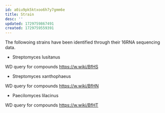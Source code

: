 ```yaml
---
id: a0iu9pk5ktxoo6h7y7gmm6e
title: Strain
desc: ''
updated: 1729759867491
created: 1729759559391
---
```



The followoing strains have been identified through their 16RNA sequencing data.

- Streptomyces lusitanus

WD query for compounds https://w.wiki/BfHS

- Streptomyces xanthophaeus

WD query for compounds https://w.wiki/BfHN

- Paecilomyces lilacinus

WD query for compounds https://w.wiki/BfHT



